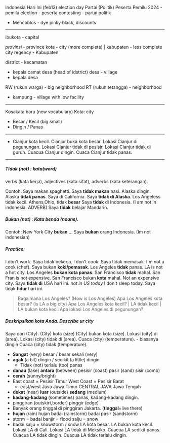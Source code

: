 Indonesia Hari Ini (feb13) election day
Partai (Politik) Peserta Pemilu 2024 - pemilu election - peserta contesting - partai politik
- Mencoblos - dye pinky black, discounts
---
ibukota - capital

*provinsi* - province
kota - city (more complete)  |  kabupaten - less complete city
regency - Kabupaten

district - kecamatan
- kepala camat desa (head of idstrict)
desa - village
- kepala desa

RW </erwei> (rukun warga) - big neighborhood
RT </ertei> (rukun tetangga) - neighborhood
- kampung - village with low facility
---
Kosakata baru (new vocabulary)
Kota: city
- Besar / Kecil    (big small)
- Dingin / Panas
---
- Cianjur kota kecil. Cianjur buka kota besar. Lokasi Cianjur di pegunungan. Lokasi Cianjur tidak di pesisir. Lokasi Cianjur tidak di gurun. Cuacua Cianjur dingin. Cuaca Cianjur tidak panas.
---
##### Tidak (not)     : kata(word)
verbs (kata kerja), adjectives (kata sifat), adverbs (kata keterangan).

Contoh: Saya makan spaghetti. Saya **tidak makan** nasi.
Alaska dingin. Alaska **tidak panas**.
Saya di California. Saya **tidak di Alaska**.
Los Angeless tidak kecil.    Athens,Ohio, tidak **besar**
Saya **tidak** di Indonesia. (I am not in indonesia. ADVERB)
Saya **tidak** belajar Mandarin.
##### Bukan (not)  : Kata benda (nouns).
Contoh:
New York City **bukan** ...
Saya **bukan** orang Indonesia. (Im not indonesian)
##### Practice:
I don't work. Saya tidak bekerja.
I don't cook. Saya tidak memasak.
I'm not a cook (chef). Saya bukan **koki/pemasak**.
Los Angeles **tidak** panas.
LA is not a hot city. Los Angeles **bukan kota panas**.
San Francisco **tidak** mahal. San Fran is not expensive.
San Francisco bukan **kota** mahal. Not an expensive city.
Saya **tidak di** USA hari ini. *not in US today*
I don't sleep today. Saya tidak **tidur** hari ini.
> Bagaimana Los Angeles? (How is Los Angeles)
> Apa Los Angeles kota besar? (is LA a big city)
> Apa Los Angeles kota kecil?  | LA tidak kecil | LA bukan kota kecil
> Apa lokasi Los Angeles di pegunungan? 
##### Deskripsikan kota Anda. Describe ur city
Saya dari (City).
(City) kota (size)
(City) bukan kota (size).
Lokasi (city) di (area).
Lokasi (city) tidak di (area).
Cuaca (city) (temperature). -    biasanya dingin
Cuaca (city) tidak (temperature).
- **Sangat** (very) besar / besar sekali (very)
- **agak** (a bit) dingin /  sedikit (a little) dingin
	- Tidak (not) terlalu (too) panas
- **danau** (lake)         **antara** (between)    pesisir (coast)  pasir (sand)   sisir (comb)
- **cerah** (sunny/bright)
- East coast = Pesisir Timur    West Coast = Pesisir Barat
	- east/west Java Jawa Timur   CENTRAL JAVA Jawa Tengah   
- **dekat** (near)   **luar** (outside)   **sedang** (medium)
- **kadang-kadang** (sometimes) panas, kadang-kadang dingin.
- pinggiran (outskirt,border) pinggir (edge)
- Banyak orang tinggal di pinggiran Jakarta.   (**tinggal**=live there)
- **hujan** (rain)   hujan badai (rainstorm)   badai pasir (sandstorm)
- storm = badai   banjir = flood     salju = snow
- badai salju = snowstorm / snow
LA kota besar. LA bukan kota kecil. Lokasi LA di Cali. Lokasi LA tidak di Meksiko. Cuacua LA sedikit panas. Cuacua LA tidak dingin. Cuacua LA tidak terlalu dingin.
